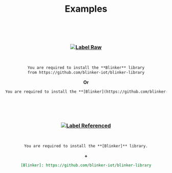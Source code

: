 
<div align = center>

# Examples
 
<br>
<br>
<br>


### [![Label Raw]][#]

<br>

```markdown
You are required to install the **Blinker** library
from https://github.com/blinker-iot/blinker-library
```

<div align = center>

**Or**

</div>
         
```markdown
You are required to install the **[Blinker](https://github.com/blinker-iot/blinker-library)** library.
```

<br>
<br>
<br>

### [![Label Referenced]][#]

<br>

```markdown
You are required to install the **[Blinker]** library.
```

<div align = center>

**+**

</div>

```markdown
[Blinker]: https://github.com/blinker-iot/blinker-library
```

</div>

<br>
<br>


<!----------------------------------------------------------------------------->

[Label Referenced]: https://img.shields.io/badge/Ｒｅｆｅｒｅｎｃｅｄ-609926?style=for-the-badge
[Label Raw]: https://img.shields.io/badge/Ｒａｗ-A22430?style=for-the-badge

[#]: #
